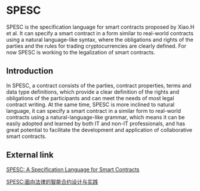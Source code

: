 # SPESC

SPESC is the specification language for smart contracts proposed by Xiao.H et al. It can specify a smart contract in a form similar to real-world contracts using a natural language-like syntax, where the obligations and rights of the parties and the rules for trading cryptocurrencies are clearly defined. For now SPESC is working to the legalization of smart contracts.

## Introduction

In SPESC, a contract consists of the parties, contract properties, terms and data type definitions, which provide a clear definition of the rights and obligations of the participants and can meet the needs of most legal contract writing. At the same time, SPESC is more inclined to natural language, it can specify a smart contract in a similar form to real-world contracts using a natural-language-like grammar, which means it can be easily adopted and learned by both IT and non-IT professionals, and has great potential to facilitate the development and application of collaborative smart contracts.

## External link

[SPESC: A Specification Language for Smart Contracts](https://ieeexplore.ieee.org/document/8377649)

[SPESC:面向法律的智能合约设计与实践](https://www.cnki.com.cn/Article/CJFDTotal-AQJS202009006.htm)
